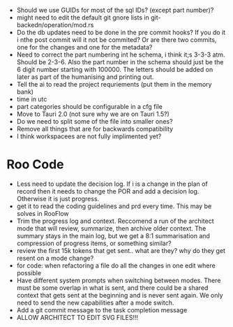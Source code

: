 - Should we use GUIDs for most of the sql IDs? (except part number)?
- might need to edit the default git gnore lists in git-backedn/operation/mod.rs
- Do the db updates need to be done in the pre commit hooks? If you do it i nthe post commit will it not be commited? Or are there two commits, one for the changes and one for the metadata?
- Need to correct the part numbering int he schema, i think it;s 3-3-3 atm. Should be 2-3-6. Also the part number in the schema should just be the 6 digit number starting with 100000. The letters should be added on later as part of the humanising and printing out. 
- Tell the ai to read the project requriements (put them in the memory bank)
- time in utc
- part categories should be configurable in a cfg file
- Move to Tauri 2.0 (not sure why we are on Tauri 1.5?)
- Do we need to split some of the file into smaller ones?
- Remove all things that are for backwards compatibility
- I think workspacees are not fully implimented yet?



# Roo Code
- Less need to update the decision log. If i is a change in the plan of record then it needs to change the POR and add a decision log. Otherwise it is just progress.
- get it to read the coding guidelines and prd every time. This may be solves in RooFlow
- Trim the progress log and context. Reccomend a run of the architect mode that will review, summarize, then archive older context. The summary stays in the main log, but we get a 8:1 summarisation and compression of progress items, or something similar?
- review the first 15k tokens that get sent.. what are they? why do they get resent on a mode change?
- for code: when refactoring a file do all the changes in one edit where possible
- Have different system prompts when switching between modes. There must be some overlap in what is sent, and there could be a shared context that gets sent at the beginning and is never sent again. We only need to send the new capabilities after a mode switch.
- Add a git commit message to the task completion message
- ALLOW ARCHITECT TO EDIT SVG FILES!!!